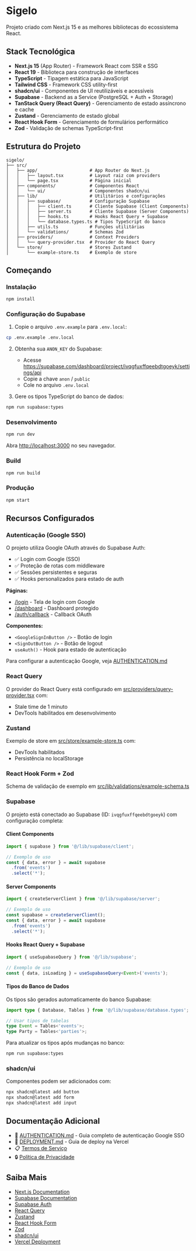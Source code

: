 # Sigelo

Projeto criado com Next.js 15 e as melhores bibliotecas do ecossistema React.

## Stack Tecnológica

- **Next.js 15** (App Router) - Framework React com SSR e SSG
- **React 19** - Biblioteca para construção de interfaces
- **TypeScript** - Tipagem estática para JavaScript
- **Tailwind CSS** - Framework CSS utility-first
- **shadcn/ui** - Componentes de UI reutilizáveis e acessíveis
- **Supabase** - Backend as a Service (PostgreSQL + Auth + Storage)
- **TanStack Query (React Query)** - Gerenciamento de estado assíncrono e cache
- **Zustand** - Gerenciamento de estado global
- **React Hook Form** - Gerenciamento de formulários performático
- **Zod** - Validação de schemas TypeScript-first

## Estrutura do Projeto

```
sigelo/
├── src/
│   ├── app/                    # App Router do Next.js
│   │   ├── layout.tsx          # Layout raiz com providers
│   │   └── page.tsx            # Página inicial
│   ├── components/             # Componentes React
│   │   └── ui/                 # Componentes shadcn/ui
│   ├── lib/                    # Utilitários e configurações
│   │   ├── supabase/           # Configuração Supabase
│   │   │   ├── client.ts       # Cliente Supabase (Client Components)
│   │   │   ├── server.ts       # Cliente Supabase (Server Components)
│   │   │   ├── hooks.ts        # Hooks React Query + Supabase
│   │   │   └── database.types.ts # Tipos TypeScript do banco
│   │   ├── utils.ts            # Funções utilitárias
│   │   └── validations/        # Schemas Zod
│   ├── providers/              # Context Providers
│   │   └── query-provider.tsx  # Provider do React Query
│   └── store/                  # Stores Zustand
│       └── example-store.ts    # Exemplo de store
```

## Começando

### Instalação

```bash
npm install
```

### Configuração do Supabase

1. Copie o arquivo `.env.example` para `.env.local`:
```bash
cp .env.example .env.local
```

2. Obtenha sua `ANON_KEY` do Supabase:
   - Acesse https://supabase.com/dashboard/project/ivqgfuxffqeebdtgoeyk/settings/api
   - Copie a chave `anon` / `public`
   - Cole no arquivo `.env.local`

3. Gere os tipos TypeScript do banco de dados:
```bash
npm run supabase:types
```

### Desenvolvimento

```bash
npm run dev
```

Abra [http://localhost:3000](http://localhost:3000) no seu navegador.

### Build

```bash
npm run build
```

### Produção

```bash
npm start
```

## Recursos Configurados

### Autenticação (Google SSO)

O projeto utiliza Google OAuth através do Supabase Auth:

- ✅ Login com Google (SSO)
- ✅ Proteção de rotas com middleware
- ✅ Sessões persistentes e seguras
- ✅ Hooks personalizados para estado de auth

**Páginas:**
- [/login](src/app/login/page.tsx) - Tela de login com Google
- [/dashboard](src/app/dashboard/page.tsx) - Dashboard protegido
- [/auth/callback](src/app/auth/callback/route.ts) - Callback OAuth

**Componentes:**
- `<GoogleSignInButton />` - Botão de login
- `<SignOutButton />` - Botão de logout
- `useAuth()` - Hook para estado de autenticação

Para configurar a autenticação Google, veja [AUTHENTICATION.md](AUTHENTICATION.md)

### React Query

O provider do React Query está configurado em [src/providers/query-provider.tsx](src/providers/query-provider.tsx) com:
- Stale time de 1 minuto
- DevTools habilitados em desenvolvimento

### Zustand

Exemplo de store em [src/store/example-store.ts](src/store/example-store.ts) com:
- DevTools habilitados
- Persistência no localStorage

### React Hook Form + Zod

Schema de validação de exemplo em [src/lib/validations/example-schema.ts](src/lib/validations/example-schema.ts)

### Supabase

O projeto está conectado ao Supabase (ID: `ivqgfuxffqeebdtgoeyk`) com configuração completa:

#### Client Components
```typescript
import { supabase } from '@/lib/supabase/client';

// Exemplo de uso
const { data, error } = await supabase
  .from('events')
  .select('*');
```

#### Server Components
```typescript
import { createServerClient } from '@/lib/supabase/server';

// Exemplo de uso
const supabase = createServerClient();
const { data, error } = await supabase
  .from('events')
  .select('*');
```

#### Hooks React Query + Supabase
```typescript
import { useSupabaseQuery } from '@/lib/supabase';

// Exemplo de uso
const { data, isLoading } = useSupabaseQuery<Event>('events');
```

#### Tipos do Banco de Dados

Os tipos são gerados automaticamente do banco Supabase:
```typescript
import type { Database, Tables } from '@/lib/supabase/database.types';

// Usar tipos de tabelas
type Event = Tables<'events'>;
type Party = Tables<'parties'>;
```

Para atualizar os tipos após mudanças no banco:
```bash
npm run supabase:types
```

### shadcn/ui

Componentes podem ser adicionados com:

```bash
npx shadcn@latest add button
npx shadcn@latest add form
npx shadcn@latest add input
```

## Documentação Adicional

- 📖 [AUTHENTICATION.md](AUTHENTICATION.md) - Guia completo de autenticação Google SSO
- 🚀 [DEPLOYMENT.md](DEPLOYMENT.md) - Guia de deploy na Vercel
- 📋 [Termos de Serviço](src/app/termos/page.tsx)
- 🔒 [Política de Privacidade](src/app/privacidade/page.tsx)

## Saiba Mais

- [Next.js Documentation](https://nextjs.org/docs)
- [Supabase Documentation](https://supabase.com/docs)
- [Supabase Auth](https://supabase.com/docs/guides/auth)
- [React Query](https://tanstack.com/query/latest)
- [Zustand](https://docs.pmnd.rs/zustand/getting-started/introduction)
- [React Hook Form](https://react-hook-form.com/)
- [Zod](https://zod.dev/)
- [shadcn/ui](https://ui.shadcn.com/)
- [Vercel Deployment](https://vercel.com/docs)
